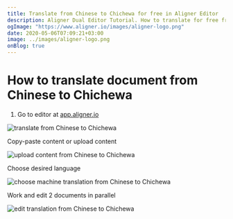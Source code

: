 ```yaml
---
title: Translate from Chinese to Chichewa for free in Aligner Editor
description: Aligner Dual Editor Tutorial. How to translate for free from Chinese to Chichewa. Aligner is multilingual document management platform. 
ogImage: "https://www.aligner.io/images/aligner-logo.png"
date: 2020-05-06T07:09:21+03:00
image: ../images/aligner-logo.png
onBlog: true
---
```


# How to translate document from Chinese to Chichewa

1. Go to editor at [app.aligner.io](https://app.aligner.io "Aligner App web page")

![translate from Chinese to Chichewa](../aligner-blank-editor.png "translate from Chinese to Chichewa")

Copy-paste content or upload content

![upload content from Chinese to Chichewa](../aligner-uploaded-document.png "upload content from Chinese to Chichewa")

Choose desired language

![choose machine translation from Chinese to Chichewa](../aligner-language-dropdown.png "choose machine translation from Chinese to Chichewa")

Work and edit 2 documents in parallel

![edit translation from Chinese to Chichewa](../aligner-double-sitded-editor.png "edit translation from Chinese to Chichewa")

